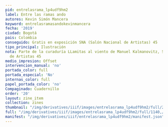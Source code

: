 ```yaml
---
pid: entrelasrama_lp4udf9hm2
label: Entre las ramas ando
autores: Kevin Simón Mancera
keyword: entrelasramasandokevinmancera
fecha: '2019'
ciudad: Bogotá
pais: Colombia
conseguido: Gratis en exposición SNA (Salón Nacional de Artistas) 45
tipo_principal: Ilustración
nota: Parte de la curaduría LLamitas al viento de Manuel Kalmanovitz, Salón Nacional
  de Artistas 45
medio_impresion: Offset
intervencion_manual: 'no'
portada_color: full
portada_especial: 'No'
internas_color: full
papel_portada_color: 'no'
Compaginado: Cuadernillo
order: '20'
layout: zine_item
collection: zines
thumbnail: "/img/derivatives/iiif/images/entrelasrama_lp4udf9hm2/full/250,/0/default.jpg"
full: "/img/derivatives/iiif/images/entrelasrama_lp4udf9hm2/full/1140,/0/default.jpg"
manifest: "/img/derivatives/iiif/entrelasrama_lp4udf9hm2/manifest.json"
---
```


